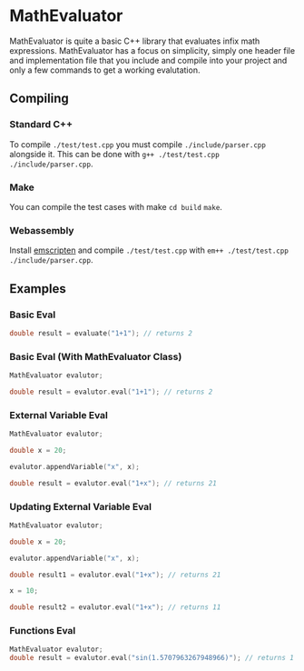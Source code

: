 # MathEvaluator

MathEvaluator is quite a basic C++ library that evaluates infix math expressions. MathEvaluator has a focus on simplicity, simply one header file and implementation file that you include and compile into your project and only a few commands to get a working evalutation.

## Compiling

### Standard C++
To compile `./test/test.cpp` you must compile `./include/parser.cpp` alongside it. This can be done with `g++ ./test/test.cpp ./include/parser.cpp`. 

### Make
You can compile the test cases with make `cd build` `make`.

### Webassembly
Install [emscripten](https://emscripten.org/docs/getting_started/downloads.html#platform-notes-installation-instructions-sdk) and compile `./test/test.cpp` with `em++ ./test/test.cpp ./include/parser.cpp`.

## Examples

### Basic Eval
```c++
double result = evaluate("1+1"); // returns 2
```
### Basic Eval (With MathEvaluator Class)
```c++
MathEvaluator evalutor;

double result = evalutor.eval("1+1"); // returns 2
```
### External Variable Eval
```c++
MathEvaluator evalutor;

double x = 20;

evalutor.appendVariable("x", x);

double result = evalutor.eval("1+x"); // returns 21
```
### Updating External Variable Eval
```c++
MathEvaluator evalutor;

double x = 20;

evalutor.appendVariable("x", x);

double result1 = evalutor.eval("1+x"); // returns 21

x = 10;

double result2 = evalutor.eval("1+x"); // returns 11
```
### Functions Eval
```c++
MathEvaluator evalutor;
double result = evalutor.eval("sin(1.5707963267948966)"); // returns 1
```
